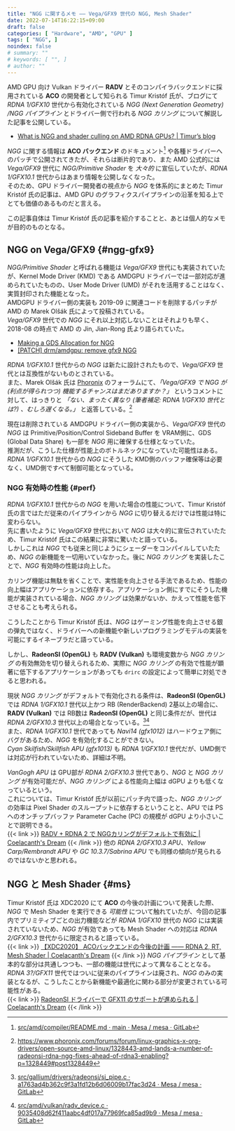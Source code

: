 ```yaml
---
title: "NGG に関するメモ ―― Vega/GFX9 世代の NGG, Mesh Shader"
date: 2022-07-14T16:22:15+09:00
draft: false
categories: [ "Hardware", "AMD", "GPU" ]
tags: [ "NGG", ]
noindex: false
# summary: ""
# keywords: [ "", ]
# author: ""
---
```


AMD GPU 向け Vulkan ドライバー **RADV** とそのコンパイラバックエンドに採用されている **ACO** の開発者として知られる Timur Kristóf 氏が、ブログにて *RDNA 1/GFX10* 世代から有効化されている *NGG (Next Generation Geometry) /NGG パイプライン* とドライバー側で行われる *NGG カリング* について解説した記事を公開している。  

 * [What is NGG and shader culling on AMD RDNA GPUs? | Timur’s blog](https://timur.hu/blog/2022/what-is-ngg)

*NGG* に関する情報は **ACO バックエンド** のドキュメント[^aco-readme] や各種ドライバーへのパッチで公開されてきたが、それらは断片的であり、また AMD 公式的には *Vega/GFX9* 世代に *NGG/Primitive Shader* を *大々的* に宣伝していたが、*RDNA 1/GFX10.1* 世代からはあまり情報を公開しなくなった。  
そのため、GPU ドライバー開発者の視点から *NGG* を体系的にまとめた Timur Kristóf 氏の記事は、AMD GPU のグラフィクスパイプラインの沿革を知る上でとても価値のあるものだと言える。  

[^aco-readme]: [src/amd/compiler/README.md · main · Mesa / mesa · GitLab](https://gitlab.freedesktop.org/mesa/mesa/-/blob/main/src/amd/compiler/README.md#supported-shader-stages)

この記事自体は Timur Kristóf 氏の記事を紹介することと、あとは個人的なメモが目的のものとなる。  

## NGG on Vega/GFX9 {#ngg-gfx9}
*NGG/Primitive Shader* と呼ばれる機能は *Vega/GFX9* 世代にも実装されていたが、Kernel Mode Driver (KMD) である AMDGPU ドライバーでは一部対応が進められていたものの、User Mode Driver (UMD) がそれを活用することはなく、実質封印された機能となった。  
AMDGPU ドライバー側の実装も 2019-09 に関連コードを削除するパッチが AMD の Marek Olšák 氏によって投稿されている。  
*Vega/GFX9* 世代での *NGG* にそれ以上対応しないことはそれよりも早く、2018-08 の時点で AMD の Jin, Jian-Rong 氏より語られていた。  

 * [Making a GDS Allocation for NGG](https://lists.freedesktop.org/archives/amd-gfx/2018-August/025320.html)
 * [[PATCH] drm/amdgpu: remove gfx9 NGG](https://lists.freedesktop.org/archives/amd-gfx/2019-September/040254.html)

*RDNA 1/GFX10.1* 世代からの *NGG* は新たに設計されたもので、*Vega/GFX9* 世代とは互換性がないものとされている。  
また、Marek Olšák 氏は [Phoronix](https://www.phoronix.com) のフォーラムにて、*「Vega/GFX9 で NGG が (利点が得られつつ) 機能するチャンスはまだありますか？」* というコメントに対して、はっきりと *「ない、まったく異なり (筆者補足: RDNA 1/GFX10 世代とは?) 、むしろ遅くなる。」* と返答している。[^phoronix-forum]  

[^phoronix-forum]: <https://www.phoronix.com/forums/forum/linux-graphics-x-org-drivers/open-source-amd-linux/1328443-amd-lands-a-number-of-radeonsi-rdna-ngg-fixes-ahead-of-rdna3-enabling?p=1328449#post1328449>

現在は削除されている AMDGPU ドライバー側の実装から、*Vega/GFX9* 世代の *NGG* は Primitive/Position/Control Sideband Buffer を VRAM側に、GDS (Global Data Share) も一部を *NGG* 用に確保する仕様となっていた。  
推測だが、こうした仕様が性能上のボトルネックになっていた可能性はある。  
*RDNA 1/GFX10.1* 世代からの *NGG* にそうした KMD側のバッファ確保等は必要なく、UMD側ですべて制御可能となっている。  

### NGG 有効時の性能 {#perf}
*RDNA 1/GFX10.1* 世代からの *NGG* を用いた場合の性能について、Timur Kristóf 氏の言ではただ従来のパイプラインから *NGG* に切り替えるだけでは性能は特に変わらない。  
先に書いたように *Vega/GFX9* 世代において *NGG* は大々的に宣伝されていたため、Timur Kristóf 氏はこの結果に非常に驚いたと語っている。  
しかしこれは *NGG* でも従来と同じようにシェーダーをコンパイルしていたため、*NGG* の新機能を一切用いていなかった。後に *NGG カリング* を実装したことで、*NGG* 有効時の性能は向上した。  

カリング機能は無駄を省くことで、実性能を向上させる手法であるため、性能の向上幅はアプリケーションに依存する。アプリケーション側にすでにそうした機能が実装されている場合、*NGG カリング* は効果がないか、かえって性能を低下させることも考えられる。  

こうしたことから Timur Kristóf 氏は、*NGG* はゲーミング性能を向上させる銀の弾丸ではなく、ドライバーへの新機能や新しいプログラミングモデルの実装を可能にするイネーブラだと語っている。  

しかし、**RadeonSI (OpenGL)** も **RADV (Vulkan)** も環境変数から *NGG カリング* の有効無効を切り替えられるため、実際に *NGG カリング* の有効で性能が顕著に低下するアプリケーションがあっても `drirc` の設定によって簡単に対処できると思われる。  

現状 *NGG カリング* がデフォルトで有効化される条件は、**RadeonSI (OpenGL)** では *RDNA 1/GFX10.1* 世代以上かつ RB (RenderBackend) 2基以上の場合に、**RADV (Vulkan)** では RB数は **RadeonSI (OpenGL)** と同じ条件だが、世代は *RDNA 2/GFX10.3* 世代以上の場合となっている。[^radeonsi-nggc][^radv-nggc]  
また、*RDNA 1/GFX10.1* 世代であっても *Navi14 (gfx1012)* はハードウェア側にバグがあるため、*NGG* を有効化することができない。  
*Cyan Skilfish/Skillfish APU (gfx1013)* も *RDNA 1/GFX10.1* 世代だが、UMD側では対応が行われていないため、詳細は不明。  

[^radeonsi-nggc]: [src/gallium/drivers/radeonsi/si_pipe.c · a1763ad4b362c9f3a1fd12b6d06009b17fac3d24 · Mesa / mesa · GitLab](https://gitlab.freedesktop.org/mesa/mesa/-/blob/a1763ad4b362c9f3a1fd12b6d06009b17fac3d24/src/gallium/drivers/radeonsi/si_pipe.c#L1301-1309)
[^radv-nggc]: [src/amd/vulkan/radv_device.c · 9035408d62f411aabc4df017a77969fca85ad9b9 · Mesa / mesa · GitLab](https://gitlab.freedesktop.org/mesa/mesa/-/blob/9035408d62f411aabc4df017a77969fca85ad9b9/src/amd/vulkan/radv_device.c#L793-797)

*VanGogh APU* は GPU部が *RDNA 2/GFX10.3* 世代であり、*NGG* と *NGG カリング* が有効可能だが、*NGG カリング* による性能向上幅は dGPU よりも低くなっているという。  
これについては、Timur Kristóf 氏が以前にパッチ内で語った、*NGG カリング* の効率は Pixel Shader のスループットに依存するということと、APU では PS へのオンチップバッファ Parameter Cache (PC) の規模が dGPU より小さいことで説明できる。  
{{< link >}} [RADV + RDNA 2 で NGGカリングがデフォルトで有効に | Coelacanth's Dream](/posts/2021/09/29/radv-enable-nggc-default-on-rdna_2/#nggc) {{< /link >}}
他の *RDNA 2/GFX10.3 APU*、*Yellow Carp/Rembrandt APU* や *GC 10.3.7/Sabrina APU* でも同様の傾向が見られるのではないかと思われる。  

## NGG と Mesh Shader {#ms}
Timur Kristóf 氏は XDC2020 にて **ACO** の今後の計画について発表した際、*NGG* で Mesh Shader を実行できる *可能性* について触れていたが、今回の記事内でプリミティブごとの出力機能などが *RDNA 1/GFX10* 世代の *NGG* には実装されていないため、*NGG* が有効であっても Mesh Shader への対応は *RDNA 2/GFX10.3* 世代からに限定されると語っている。  
{{< link >}} [【XDC2020】 ACOバックエンドの今後の計画 ―― RDNA 2, RT, Mesh Shader | Coelacanth's Dream](/posts/2020/09/19/xdc2020-aco/#ms-on-ngg) {{< /link >}}
*NGG パイプライン* として基本的な部分は共通しつつも、一部の機能は世代によって異なることとなる。  
*RDNA 3?/GFX11* 世代ではついに従来のパイプラインは廃され、*NGG* のみの実装となるが、こうしたことから新機能や最適化に関わる部分が変更されている可能性がある。  
{{< link >}} [RadeonSI ドライバーで GFX11 のサポートが進められる | Coelacanth's Dream](/posts/2022/05/05/radeonsi-gfx11/#ngg) {{< /link >}}
